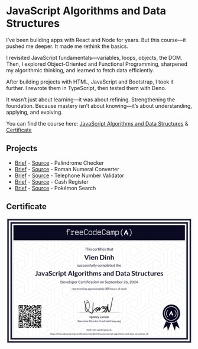 # JavaScript Algorithms and Data Structures

I’ve been building apps with React and Node for years. But this course—it pushed me deeper. It made me rethink the basics.

I revisited JavaScript fundamentals—variables, loops, objects, the DOM. Then, I explored Object-Oriented and Functional Programming, sharpened my algorithmic thinking, and learned to fetch data efficiently.

After building projects with HTML, JavaScript and Bootstrap, I took it further. I rewrote them in TypeScript, then tested them with Deno.

It wasn’t just about learning—it was about refining. Strengthening the foundation. Because mastery isn’t about knowing—it’s about understanding, applying, and evolving.

You can find the course here: [JavaScript Algorithms and Data Structures](https://www.freecodecamp.org/learn/javascript-algorithms-and-data-structures-v8/) & [Certificate](https://www.freecodecamp.org/certification/VienDinhCom/javascript-algorithms-and-data-structures-v8)

## Projects

- [Brief](https://www.freecodecamp.org/learn/javascript-algorithms-and-data-structures-v8/build-a-palindrome-checker-project/build-a-palindrome-checker) - [Source](projects/palindrome-checker.ts) - Palindrome Checker
- [Brief](https://www.freecodecamp.org/learn/javascript-algorithms-and-data-structures-v8/build-a-roman-numeral-converter-project/build-a-roman-numeral-converter) - [Source](projects/roman-numeral-converter.ts) - Roman Numeral Converter
- [Brief](https://www.freecodecamp.org/learn/javascript-algorithms-and-data-structures-v8/build-a-telephone-number-validator-project/build-a-telephone-number-validator) - [Source](projects/telephone-number-validator.ts) - Telephone Number Validator
- [Brief](https://www.freecodecamp.org/learn/javascript-algorithms-and-data-structures-v8/build-a-cash-register-project/build-a-cash-register) - [Source](projects/cash-register.ts) - Cash Register
- [Brief](https://www.freecodecamp.org/learn/javascript-algorithms-and-data-structures-v8/build-a-pokemon-search-app-project/build-a-pokemon-search-app) - [Source](projects/pokemon-search.ts) - Pokémon Search

## Certificate

<a href="https://www.freecodecamp.org/certification/VienDinhCom/javascript-algorithms-and-data-structures-v8">
  <img src="certificate.png" alt="JavaScript Algorithms and Data Structures Certificate" title="Click here to verify it on freeCodeCamp">
</a>
